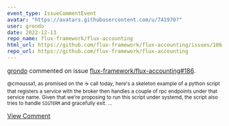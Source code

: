 ```yaml
---
event_type: IssueCommentEvent
avatar: "https://avatars.githubusercontent.com/u/741970?"
user: grondo
date: 2022-12-13
repo_name: flux-framework/flux-accounting
html_url: https://github.com/flux-framework/flux-accounting/issues/186
repo_url: https://github.com/flux-framework/flux-accounting
---
```


<a href='https://github.com/grondo' target='_blank'>grondo</a> commented on issue <a href='https://github.com/flux-framework/flux-accounting/issues/186' target='_blank'>flux-framework/flux-accounting#186</a>.

<small>@cmoussa1, as promised on the :coffee: call today, here's a skeleton example of a python script that registers a service with the broker then handles a couple of rpc endpoints under that service name. Given that we're proposing to run this script under systemd, the script also tries to handle `SIGTERM` and gracefully exit....</small>

<a href='https://github.com/flux-framework/flux-accounting/issues/186' target='_blank'>View Comment</a>